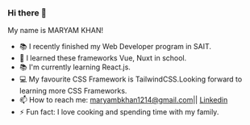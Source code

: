 ### Hi there 👋
My name is MARYAM KHAN!

- 📚 I recently finished my Web Developer program in SAIT.
- 🌱 I learned these frameworks Vue, Nuxt in school.
- 📚 I'm currently learning React.js.
- 💻 My favourite CSS Framework is TailwindCSS.Looking forward to learning more CSS Frameworks.
- 📫 How to reach me: maryambkhan1214@gmail.com|| [Linkedin](https://www.linkedin.com/in/maryam-khan-214a44232)
- ⚡ Fun fact: I love cooking and spending time with my family.
